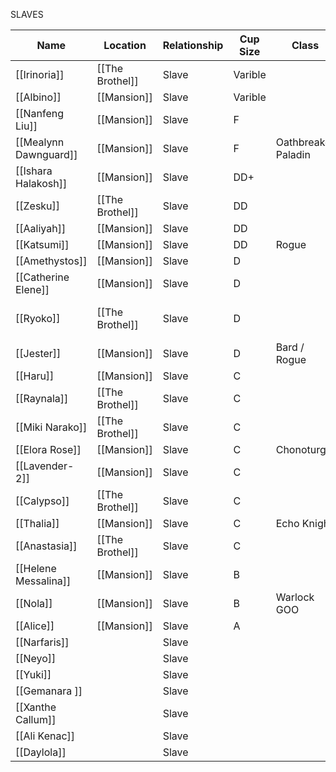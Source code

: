 SLAVES

| Name                  | Location        | Relationship | Cup Size | Class               | Level | Misc               |
| --------------------- | --------------- | ------------ | -------- | ------------------- | ----- | ------------------ |
| [[Irinoria]]          | [[The Brothel]] | Slave        | Varible  |                     |       |                    |
| [[Albino]]            | [[Mansion]]     | Slave        | Varible  |                     |       |                    |
| [[Nanfeng Liu]]       | [[Mansion]]     | Slave        | F        |                     |       |                    |
| [[Mealynn Dawnguard]] | [[Mansion]]     | Slave        | F        | Oathbreaker Paladin | 8     |                    |
| [[Ishara Halakosh]]   | [[Mansion]]     | Slave        | DD+      |                     |       |                    |
| [[Zesku]]             | [[The Brothel]] | Slave        | DD       |                     |       |                    |
| [[Aaliyah]]           | [[Mansion]]     | Slave        | DD       |                     |       |                    |
| [[Katsumi]]           | [[Mansion]]     | Slave        | DD       | Rogue               | 14    |                    |
| [[Amethystos]]        | [[Mansion]]     | Slave        | D        |                     |       |                    |
| [[Catherine Elene]]   | [[Mansion]]     | Slave        | D        |                     |       | Queen              |
| [[Ryoko]]             | [[The Brothel]] | Slave        | D        |                     |       | Young White Dragon |
| [[Jester]]            | [[Mansion]]     | Slave        | D        | Bard / Rogue        | 8/4   |                    |
| [[Haru]]              | [[Mansion]]     | Slave        | C        |                     |       |                    |
| [[Raynala]]           | [[The Brothel]] | Slave        | C        |                     |       |                    |
| [[Miki Narako]]       | [[The Brothel]] | Slave        | C        |                     |       |                    |
| [[Elora Rose]]        | [[Mansion]]     | Slave        | C        | Chonoturgy          | 10    |                    |
| [[Lavender-2]]        | [[Mansion]]     | Slave        | C        |                     |       |                    |
| [[Calypso]]           | [[The Brothel]] | Slave        | C        |                     |       |                    |
| [[Thalia]]            | [[Mansion]]     | Slave        | C        | Echo Knight         | 10    |                    |
| [[Anastasia]]         | [[The Brothel]] | Slave        | C        |                     |       |                    |
| [[Helene Messalina]]  | [[Mansion]]     | Slave        | B        |                     |       |                    |
| [[Nola]]              | [[Mansion]]     | Slave        | B        | Warlock GOO         | 6     |                    |
| [[Alice]]             | [[Mansion]]     | Slave        | A        |                     |       |                    |
| [[Narfaris]]          |                 | Slave        |          |                     |       |                    |
| [[Neyo]]              |                 | Slave        |          |                     |       |                    |
| [[Yuki]]              |                 | Slave        |          |                     |       |                    |
| [[Gemanara ]]         |                 | Slave        |          |                     |       |                    |
| [[Xanthe Callum]]     |                 | Slave        |          |                     |       |                    |
| [[Ali Kenac]]         |                 | Slave        |          |                     |       |                    |
| [[Daylola]]           |                 | Slave        |          |                     |       |                    |
